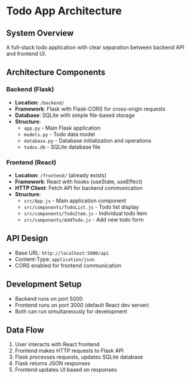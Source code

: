 # Todo App Architecture

## System Overview
A full-stack todo application with clear separation between backend API and frontend UI.

## Architecture Components

### Backend (Flask)
- **Location**: `/backend/`
- **Framework**: Flask with Flask-CORS for cross-origin requests
- **Database**: SQLite with simple file-based storage
- **Structure**:
  - `app.py` - Main Flask application
  - `models.py` - Todo data model
  - `database.py` - Database initialization and operations
  - `todos.db` - SQLite database file

### Frontend (React)
- **Location**: `/frontend/` (already exists)
- **Framework**: React with hooks (useState, useEffect)
- **HTTP Client**: Fetch API for backend communication
- **Structure**:
  - `src/App.js` - Main application component
  - `src/components/TodoList.js` - Todo list display
  - `src/components/TodoItem.js` - Individual todo item
  - `src/components/AddTodo.js` - Add new todo form

## API Design
- Base URL: `http://localhost:5000/api`
- Content-Type: `application/json`
- CORS enabled for frontend communication

## Development Setup
- Backend runs on port 5000
- Frontend runs on port 3000 (default React dev server)
- Both can run simultaneously for development

## Data Flow
1. User interacts with React frontend
2. Frontend makes HTTP requests to Flask API
3. Flask processes requests, updates SQLite database
4. Flask returns JSON responses
5. Frontend updates UI based on responses